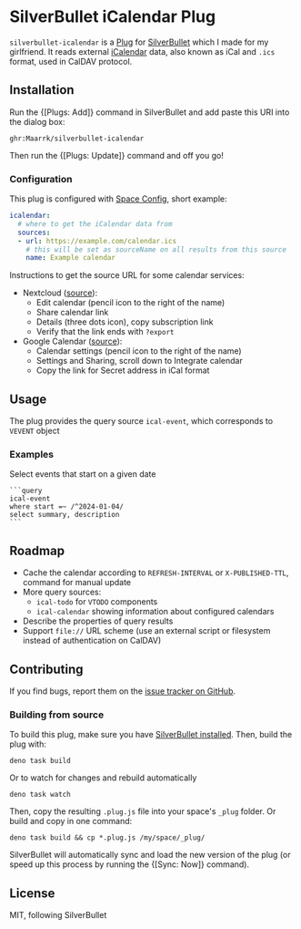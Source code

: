 # SilverBullet iCalendar Plug

`silverbullet-icalendar` is a [Plug](https://silverbullet.md/Plugs) for [SilverBullet](https://silverbullet.md/) which I made for my girlfriend.
It reads external [iCalendar](https://en.wikipedia.org/wiki/ICalendar) data, also known as iCal and `.ics` format, used in CalDAV protocol.

## Installation

Run the {[Plugs: Add]} command in SilverBullet and add paste this URI into the dialog box:

```
ghr:Maarrk/silverbullet-icalendar
```

Then run the {[Plugs: Update]} command and off you go!

### Configuration

This plug is configured with [Space Config](https://silverbullet.md/Space%20Config), short example:

```yaml
icalendar:
  # where to get the iCalendar data from
  sources:
  - url: https://example.com/calendar.ics
    # this will be set as sourceName on all results from this source
    name: Example calendar
```

Instructions to get the source URL for some calendar services:

- Nextcloud ([source](https://help.nextcloud.com/t/how-to-access-the-calendar-ics-file-via-url/7880)):
  - Edit calendar (pencil icon to the right of the name)
  - Share calendar link
  - Details (three dots icon), copy subscription link
  - Verify that the link ends with `?export`
- Google Calendar ([source](https://support.google.com/calendar/answer/37648?hl=en#zippy=%2Cget-your-calendar-view-only)): 
  - Calendar settings (pencil icon to the right of the name)
  - Settings and Sharing, scroll down to Integrate calendar
  - Copy the link for Secret address in iCal format
  
## Usage

The plug provides the query source `ical-event`, which corresponds to `VEVENT` object

### Examples

Select events that start on a given date

~~~
```query
ical-event
where start =~ /^2024-01-04/
select summary, description
```
~~~

## Roadmap

- Cache the calendar according to `REFRESH-INTERVAL` or `X-PUBLISHED-TTL`, command for manual update
- More query sources:
  - `ical-todo` for `VTODO` components
  - `ical-calendar` showing information about configured calendars
- Describe the properties of query results
- Support `file://` URL scheme (use an external script or filesystem instead of authentication on CalDAV)

## Contributing

If you find bugs, report them on the [issue tracker on GitHub](https://github.com/Maarrk/silverbullet-icalendar/issues).

### Building from source

To build this plug, make sure you have [SilverBullet installed](https://silverbullet.md/Install). Then, build the plug with:

```shell
deno task build
```

Or to watch for changes and rebuild automatically

```shell
deno task watch
```

Then, copy the resulting `.plug.js` file into your space's `_plug` folder. Or build and copy in one command:

```shell
deno task build && cp *.plug.js /my/space/_plug/
```

SilverBullet will automatically sync and load the new version of the plug (or speed up this process by running the {[Sync: Now]} command).

## License

MIT, following SilverBullet
